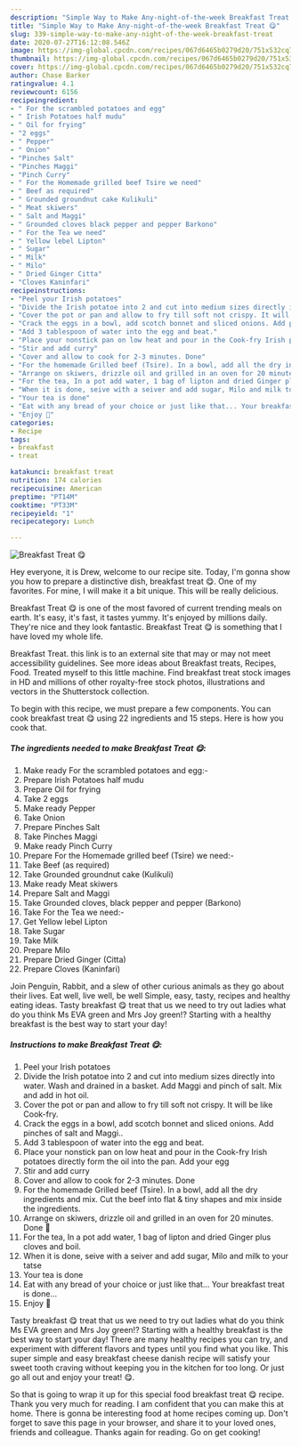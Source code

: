 ```yaml
---
description: "Simple Way to Make Any-night-of-the-week Breakfast Treat 😋"
title: "Simple Way to Make Any-night-of-the-week Breakfast Treat 😋"
slug: 339-simple-way-to-make-any-night-of-the-week-breakfast-treat
date: 2020-07-27T16:12:08.546Z
image: https://img-global.cpcdn.com/recipes/067d6465b0279d20/751x532cq70/breakfast-treat-😋-recipe-main-photo.jpg
thumbnail: https://img-global.cpcdn.com/recipes/067d6465b0279d20/751x532cq70/breakfast-treat-😋-recipe-main-photo.jpg
cover: https://img-global.cpcdn.com/recipes/067d6465b0279d20/751x532cq70/breakfast-treat-😋-recipe-main-photo.jpg
author: Chase Barker
ratingvalue: 4.1
reviewcount: 6156
recipeingredient:
- " For the scrambled potatoes and egg"
- " Irish Potatoes half mudu"
- " Oil for frying"
- "2 eggs"
- " Pepper"
- " Onion"
- "Pinches Salt"
- "Pinches Maggi"
- "Pinch Curry"
- " For the Homemade grilled beef Tsire we need"
- " Beef as required"
- " Grounded groundnut cake Kulikuli"
- " Meat skiwers"
- " Salt and Maggi"
- " Grounded cloves black pepper and pepper Barkono"
- " For the Tea we need"
- " Yellow lebel Lipton"
- " Sugar"
- " Milk"
- " Milo"
- " Dried Ginger Citta"
- "Cloves Kaninfari"
recipeinstructions:
- "Peel your Irish potatoes"
- "Divide the Irish potatoe into 2 and cut into medium sizes directly into water. Wash and drained in a basket. Add Maggi and pinch of salt. Mix and add in hot oil."
- "Cover the pot or pan and allow to fry till soft not crispy. It will be like Cook-fry."
- "Crack the eggs in a bowl, add scotch bonnet and sliced onions. Add pinches of salt and Maggi.."
- "Add 3 tablespoon of water into the egg and beat."
- "Place your nonstick pan on low heat and pour in the Cook-fry Irish potatoes directly form the oil into the pan. Add your egg"
- "Stir and add curry"
- "Cover and allow to cook for 2-3 minutes. Done"
- "For the homemade Grilled beef (Tsire). In a bowl, add all the dry ingredients and mix. Cut the beef into flat &amp; tiny shapes and mix inside the ingredients."
- "Arrange on skiwers, drizzle oil and grilled in an oven for 20 minutes. Done 💞"
- "For the tea, In a pot add water, 1 bag of lipton and dried Ginger plus cloves and boil."
- "When it is done, seive with a seiver and add sugar, Milo and milk to your tatse"
- "Your tea is done"
- "Eat with any bread of your choice or just like that... Your breakfast treat is done..."
- "Enjoy 💞"
categories:
- Recipe
tags:
- breakfast
- treat

katakunci: breakfast treat 
nutrition: 174 calories
recipecuisine: American
preptime: "PT14M"
cooktime: "PT33M"
recipeyield: "1"
recipecategory: Lunch

---
```



![Breakfast Treat 😋](https://img-global.cpcdn.com/recipes/067d6465b0279d20/751x532cq70/breakfast-treat-😋-recipe-main-photo.jpg)

Hey everyone, it is Drew, welcome to our recipe site. Today, I'm gonna show you how to prepare a distinctive dish, breakfast treat 😋. One of my favorites. For mine, I will make it a bit unique. This will be really delicious.

Breakfast Treat 😋 is one of the most favored of current trending meals on earth. It's easy, it's fast, it tastes yummy. It's enjoyed by millions daily. They're nice and they look fantastic. Breakfast Treat 😋 is something that I have loved my whole life.

Breakfast Treat. this link is to an external site that may or may not meet accessibility guidelines. See more ideas about Breakfast treats, Recipes, Food. Treated myself to this little machine. Find breakfast treat stock images in HD and millions of other royalty-free stock photos, illustrations and vectors in the Shutterstock collection.


To begin with this recipe, we must prepare a few components. You can cook breakfast treat 😋 using 22 ingredients and 15 steps. Here is how you cook that.

<!--inarticleads1-->

##### The ingredients needed to make Breakfast Treat 😋:

1. Make ready  For the scrambled potatoes and egg:-
1. Prepare  Irish Potatoes half mudu
1. Prepare  Oil for frying
1. Take 2 eggs
1. Make ready  Pepper
1. Take  Onion
1. Prepare Pinches Salt
1. Take Pinches Maggi
1. Make ready Pinch Curry
1. Prepare  For the Homemade grilled beef (Tsire) we need:-
1. Take  Beef (as required)
1. Take  Grounded groundnut cake (Kulikuli)
1. Make ready  Meat skiwers
1. Prepare  Salt and Maggi
1. Take  Grounded cloves, black pepper and pepper (Barkono)
1. Take  For the Tea we need:-
1. Get  Yellow lebel Lipton
1. Take  Sugar
1. Take  Milk
1. Prepare  Milo
1. Prepare  Dried Ginger (Citta)
1. Prepare Cloves (Kaninfari)


Join Penguin, Rabbit, and a slew of other curious animals as they go about their lives. Eat well, live well, be well Simple, easy, tasty, recipes and healthy eating ideas. Tasty breakfast 😋 treat that us we need to try out ladies what do you think Ms EVA green and Mrs Joy green!? Starting with a healthy breakfast is the best way to start your day! 

<!--inarticleads2-->

##### Instructions to make Breakfast Treat 😋:

1. Peel your Irish potatoes
1. Divide the Irish potatoe into 2 and cut into medium sizes directly into water. Wash and drained in a basket. Add Maggi and pinch of salt. Mix and add in hot oil.
1. Cover the pot or pan and allow to fry till soft not crispy. It will be like Cook-fry.
1. Crack the eggs in a bowl, add scotch bonnet and sliced onions. Add pinches of salt and Maggi..
1. Add 3 tablespoon of water into the egg and beat.
1. Place your nonstick pan on low heat and pour in the Cook-fry Irish potatoes directly form the oil into the pan. Add your egg
1. Stir and add curry
1. Cover and allow to cook for 2-3 minutes. Done
1. For the homemade Grilled beef (Tsire). In a bowl, add all the dry ingredients and mix. Cut the beef into flat &amp; tiny shapes and mix inside the ingredients.
1. Arrange on skiwers, drizzle oil and grilled in an oven for 20 minutes. Done 💞
1. For the tea, In a pot add water, 1 bag of lipton and dried Ginger plus cloves and boil.
1. When it is done, seive with a seiver and add sugar, Milo and milk to your tatse
1. Your tea is done
1. Eat with any bread of your choice or just like that... Your breakfast treat is done...
1. Enjoy 💞


Tasty breakfast 😋 treat that us we need to try out ladies what do you think Ms EVA green and Mrs Joy green!? Starting with a healthy breakfast is the best way to start your day! There are many healthy recipes you can try, and experiment with different flavors and types until you find what you like. This super simple and easy breakfast cheese danish recipe will satisfy your sweet tooth craving without keeping you in the kitchen for too long. Or just go all out and enjoy your treat! 😋. 

So that is going to wrap it up for this special food breakfast treat 😋 recipe. Thank you very much for reading. I am confident that you can make this at home. There is gonna be interesting food at home recipes coming up. Don't forget to save this page in your browser, and share it to your loved ones, friends and colleague. Thanks again for reading. Go on get cooking!
